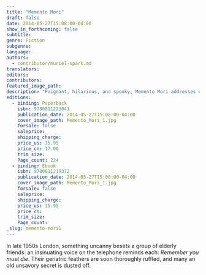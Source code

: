 ```yaml
---
title: "Memento Mori"
draft: false
date: 2014-05-27T15:08:00-04:00
show_in_forthcoming: false
subtitle:
genre: Fiction
subgenre:
language:
authors:
  - contributor/muriel-spark.md
translators:
editors:
contributors:
featured_image_path:
description: "Poignant, hilarious, and spooky, Memento Mori addresses old age "
editions:
  - binding: Paperback
    isbn: 9780811223041
    publication_date: 2014-05-27T15:08:00-04:00
    cover_image_path: Memento_Mori_1.jpg
    forsale: false
    saleprice:
    shipping_charge:
    price_us: 15.95
    price_cn: 17.00
    trim_size:
    Page_count: 224
  - binding: Ebook
    isbn: 9780811219372
    publication_date: 2014-05-27T15:08:00-04:00
    cover_image_path: Memento_Mori_1.jpg
    forsale: false
    saleprice:
    shipping_charge:
    price_us: 15.95
    price_cn:
    trim_size:
    Page_count:
_slug: memento-mori1
---
```


In late 1950s London, something uncanny besets a group of elderly friends: an insinuating voice on the telephone reminds each: _Remember you must die_. Their geriatric feathers are soon thoroughly ruffled, and many an old unsavory secret is dusted off.

